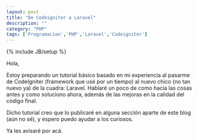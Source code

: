 ```yaml
---
layout: post
title: "De Codeigniter a Laravel"
description: ""
category: "PHP"
tags: ['Programacion','PHP','Laravel','Codeigniter']
---
```

{% include JB/setup %}

Hola,

Estoy preparando un tutorial básico basado en mi experiencia al pasarme de CodeIgniter (framework que usé por un tiempo) al nuevo chico (no tan nuevo ya) de la cuadra: Laravel. Hablaré un poco de como hacía las cosas antes y como soluciono ahora, además de las mejoras en la calidad del código final.

Dicho tutorial creo que lo publicaré en alguna sección aparte de este blog (aún no sé), y espero puedo ayudar a los curiosos.

Ya les avisaré por acá.
